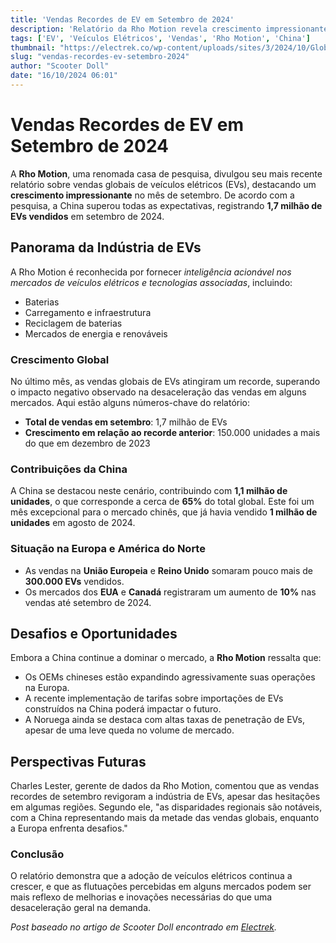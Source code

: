 ```yaml
---
title: 'Vendas Recordes de EV em Setembro de 2024'
description: 'Relatório da Rho Motion revela crescimento impressionante nas vendas de veículos elétricos, lideradas pela China.'
tags: ['EV', 'Veículos Elétricos', 'Vendas', 'Rho Motion', 'China']
thumbnail: "https://electrek.co/wp-content/uploads/sites/3/2024/10/Global-EV-sales-Rho-Motion.jpg?quality=82&strip=all&w=1400"
slug: "vendas-recordes-ev-setembro-2024"
author: "Scooter Doll"
date: "16/10/2024 06:01"
---
```


# Vendas Recordes de EV em Setembro de 2024

A **Rho Motion**, uma renomada casa de pesquisa, divulgou seu mais recente relatório sobre vendas globais de veículos elétricos (EVs), destacando um **crescimento impressionante** no mês de setembro. De acordo com a pesquisa, a China superou todas as expectativas, registrando **1,7 milhão de EVs vendidos** em setembro de 2024.

## Panorama da Indústria de EVs
A Rho Motion é reconhecida por fornecer *inteligência acionável nos mercados de veículos elétricos e tecnologias associadas*, incluindo:
- Baterias
- Carregamento e infraestrutura
- Reciclagem de baterias
- Mercados de energia e renováveis

### Crescimento Global
No último mês, as vendas globais de EVs atingiram um recorde, superando o impacto negativo observado na desaceleração das vendas em alguns mercados. Aqui estão alguns números-chave do relatório:
- **Total de vendas em setembro**: 1,7 milhão de EVs
- **Crescimento em relação ao recorde anterior**: 150.000 unidades a mais do que em dezembro de 2023

### Contribuições da China
A China se destacou neste cenário, contribuindo com **1,1 milhão de unidades**, o que corresponde a cerca de **65%** do total global. Este foi um mês excepcional para o mercado chinês, que já havia vendido **1 milhão de unidades** em agosto de 2024.

### Situação na Europa e América do Norte
- As vendas na **União Europeia** e **Reino Unido** somaram pouco mais de **300.000 EVs** vendidos.
- Os mercados dos **EUA** e **Canadá** registraram um aumento de **10%** nas vendas até setembro de 2024.

## Desafios e Oportunidades
Embora a China continue a dominar o mercado, a **Rho Motion** ressalta que:
- Os OEMs chineses estão expandindo agressivamente suas operações na Europa.
- A recente implementação de tarifas sobre importações de EVs construídos na China poderá impactar o futuro.
- A Noruega ainda se destaca com altas taxas de penetração de EVs, apesar de uma leve queda no volume de mercado.

## Perspectivas Futuras
Charles Lester, gerente de dados da Rho Motion, comentou que as vendas recordes de setembro revigoram a indústria de EVs, apesar das hesitações em algumas regiões. Segundo ele, "as disparidades regionais são notáveis, com a China representando mais da metade das vendas globais, enquanto a Europa enfrenta desafios."

### Conclusão
O relatório demonstra que a adoção de veículos elétricos continua a crescer, e que as flutuações percebidas em alguns mercados podem ser mais reflexo de melhorias e inovações necessárias do que uma desaceleração geral na demanda.

*Post baseado no artigo de Scooter Doll encontrado em [Electrek](https://electrek.co/2024/10/15/rho-motion-data-report-record-global-ev-sales-september-led-by-china/).*
